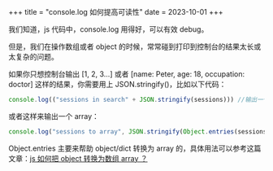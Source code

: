 +++
title = "console.log 如何提高可读性"
date = 2023-10-01
+++

我们知道，js 代码中，console.log 用得好，可以有效 debug。

但是，我们在操作数组或者 object 的时候，常常碰到打印到控制台的结果太长或太复杂的问题。

如果你只想控制台输出 [1, 2, 3…] 或者 [name: Peter, age: 18, occupation: doctor] 这样的结果，你需要用上 JSON.stringify()，比如以下代码：

```javascript
console.log(("sessions in search" + JSON.stringify(sessions))) //输出一个object
```

或者这样来输出一个 array：

```javascript
console.log("sessions to array", JSON.stringify(Object.entries(sessions)))
```

Object.entries 主要来帮助 object/dict 转换为 array 的，具体用法可以参考这篇文章：[js 如何把 object 转换为数组 array ？](@/blog/object-to-array.md)

